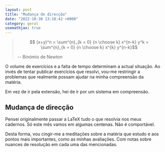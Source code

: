 ```yaml
---
layout: post
title: "Mudança de direcção"
date: "2022-10-30 13:18:42 +0000"
category: geral
usemathjax: true
---
```


> $$ (x+y)^n = \sum^{n}_{k = 0} {n \choose k} x^{n-k} y^k =
\sum^{n}_{k = 0} {n \choose k} x^{k} y^{n-k}$$
>
> -- Binómio de Newton


O volume de exercícios e a falta de tempo determinam a actual situação. Ao
invés de tentar publicar exercícios que resolvi, vou-me restringir a problemas
que realmente possam ajudar na minha compreensão da matéria.

Em vez de ir pela extensão, hei de ir por um sistema em compreensão.

## Mudança de direcção

Pensei originalmente passar a LaTeX tudo o que resolvia nos meus cadernos. Só
este mês vamos em algumas centenas. Não é comportável.

Desta forma, vou cingir-me a meditações sobre a matéria que estudo e aos
pontos mais importantes, como as minhas avaliações. Com notas sobre nuances de
resolução em cada uma das mencionadas.

